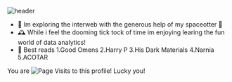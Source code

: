 
![header](https://capsule-render.vercel.app/api?type=waving&color=timeGradient&height=150&section=header&text=Hi%20there,%20I%20am%20Rose&fontSize=55&&fontAlignY=35)

- 🌻 Im exploring the interweb with the generous help of my spaceotter 🦦
- 🕰️ While i feel the dooming tick tock of time im enjoying learing the fun world of data analytics!
- 🐞 Best reads 1.Good Omens 2.Harry P 3.His Dark Materials 4.Narnia 5.ACOTAR

 You are <img src="https://komarev.com/ghpvc/?username=RoseOfTheARK&color=0e75b6&style=flat&&label=Visitor+Number" alt="Page Visits" style="display: inline-block"/> to this profile! Lucky you!
